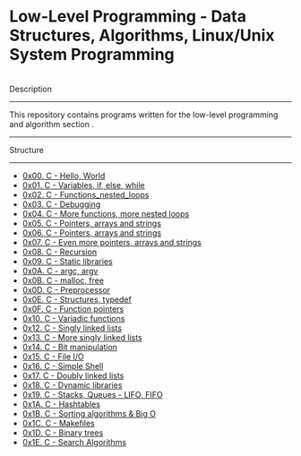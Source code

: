 # Low-Level Programming - Data Structures, Algorithms, Linux/Unix System Programming
<br>
Description
<hr>
This repository contains programs written for the low-level programming and algorithm section .
<hr>
Structure
<hr>
<ul>
<li><a href="/weldsh2535/alx-low_level_programming/tree/main/0x00-hello_world">0x00. C - Hello, World</a></li>
<li><a href="/weldsh2535/alx-low_level_programming/tree/main/0x01-variables_if_else_while">0x01. C - Variables, if, else, while</a></li>
<li><a href="/weldsh2535/alx-low_level_programming/tree/main/0x02-functions_nested_loops">0x02. C - Functions_nested_loops</a></li>
<li><a href="/weldsh2535/alx-low_level_programming/tree/main/0x03-debugging">0x03. C - Debugging</a></li>
<li><a href="/weldsh2535/alx-low_level_programming/tree/main/0x04-more_functions_nested_loops">0x04. C - More functions, more nested loops</a></li>
<li><a href="/weldsh2535/alx-low_level_programming/tree/main/0x05-pointers_arrays_strings">0x05. C - Pointers, arrays and strings</li>
<li><a href="/weldsh2535/alx-low_level_programming/tree/main/0x06-pointers_arrays_strings">0x06. C - Pointers, arrays and strings</a></li>
<li><a href="/weldsh2535/alx-low_level_programming/tree/main/0x07-pointers_arrays_strings">0x07. C - Even more pointers, arrays and strings</a></li>
<li><a href="/weldsh2535/alx-low_level_programming/tree/main/0x08-recursion">0x08. C - Recursion</a></li>
<li><a href="/weldsh2535/alx-low_level_programming/tree/main/0x09-static_libraries">0x09. C - Static libraries</a></li>
<li><a href="/weldsh2535/alx-low_level_programming/tree/main/0x0A-argc_argv">0x0A. C - argc, argv</a></li>
<li><a href="/weldsh2535/alx-low_level_programming/tree/main/0x0B-malloc_free">0x0B. C - malloc, free</a></li>
<li><a href="/weldsh2535/alx-low_level_programming/tree/main/0x0D-preprocessor">0x0D. C - Preprocessor</a></li>
<li><a href="/weldsh2535/alx-low_level_programming/tree/main/0x0E-structures_typedef">0x0E. C - Structures, typedef</a></li>
<li><a href="/weldsh2535/alx-low_level_programming/tree/main/0x0F-function_pointers">0x0F. C - Function pointers</a></li>
<li><a href="/weldsh2535/alx-low_level_programming/tree/main/0x10-variadic_functions">0x10. C - Variadic functions</a></li>
<!--<li><a href="/weldsh2535/alx-low_level_programming/tree/main/">0x11. C - printf</a></li>-->
<li><a href="/weldsh2535/alx-low_level_programming/tree/main/0x12-singly_linked_lists">0x12. C - Singly linked lists</a></li>
<li><a href="/weldsh2535/alx-low_level_programming/tree/main/0x13-more_singly_linked_lists">0x13. C - More singly linked lists</a></li>
<li><a href="/weldsh2535/alx-low_level_programming/tree/main/0x14-bit_manipulation">0x14. C - Bit manipulation</a></li>
<li><a href="/weldsh2535/alx-low_level_programming/tree/main/0x15-file_io">0x15. C - File I/O</a> </li>
<li><a href="/weldsh2535/alx-low_level_programming/tree/main/0x01-variables_if_else_while">0x16. C - Simple Shell</a></li>
<li><a href="/weldsh2535/alx-low_level_programming/tree/main/0x17-doubly_linked_lists">0x17. C - Doubly linked lists</a></li>
<li><a href="/weldsh2535/alx-low_level_programming/tree/main/0x18-dynamic_libraries">0x18. C - Dynamic libraries</a></li>
<li><a href="/weldsh2535/alx-low_level_programming/tree/main/">0x19. C - Stacks, Queues - LIFO, FIFO</a></li>
<li><a href="/weldsh2535/alx-low_level_programming/tree/main/0x1A-hash_tables">0x1A. C - Hashtables</a></li>
<li><a href="/weldsh2535/alx-low_level_programming/tree/main/">0x1B. C - Sorting algorithms & Big O</a></li>
<li><a href="/weldsh2535/alx-low_level_programming/tree/main/0x1C-makefiles">0x1C. C - Makefiles</a></li>
<li><a href="/weldsh2535/alx-low_level_programming/tree/main/0x01-variables_if_else_while">0x1D. C - Binary trees</a></li>
<li><a href="/weldsh2535/alx-low_level_programming/tree/main/0x1E-search_algorithms">0x1E. C - Search Algorithms</a></li>
</ul>

